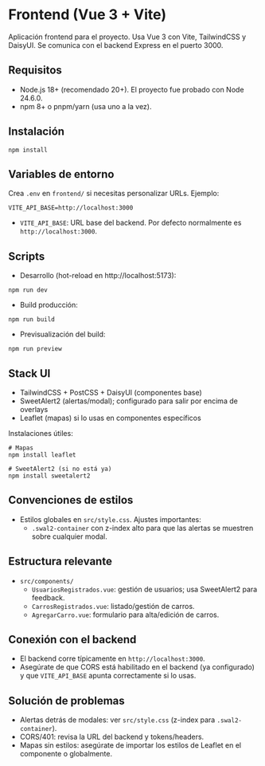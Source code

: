 # Frontend (Vue 3 + Vite)

Aplicación frontend para el proyecto. Usa Vue 3 con Vite, TailwindCSS y DaisyUI. Se comunica con el backend Express en el puerto 3000.

## Requisitos
- Node.js 18+ (recomendado 20+). El proyecto fue probado con Node 24.6.0.
- npm 8+ o pnpm/yarn (usa uno a la vez).

## Instalación
```
npm install
```

## Variables de entorno
Crea `.env` en `frontend/` si necesitas personalizar URLs. Ejemplo:
```
VITE_API_BASE=http://localhost:3000
```
- `VITE_API_BASE`: URL base del backend. Por defecto normalmente es `http://localhost:3000`.

## Scripts
- Desarrollo (hot-reload en http://localhost:5173):
```
npm run dev
```
- Build producción:
```
npm run build
```
- Previsualización del build:
```
npm run preview
```

## Stack UI
- TailwindCSS + PostCSS + DaisyUI (componentes base)
- SweetAlert2 (alertas/modal); configurado para salir por encima de overlays
- Leaflet (mapas) si lo usas en componentes específicos

Instalaciones útiles:
```
# Mapas
npm install leaflet

# SweetAlert2 (si no está ya)
npm install sweetalert2
```

## Convenciones de estilos
- Estilos globales en `src/style.css`. Ajustes importantes:
  - `.swal2-container` con z-index alto para que las alertas se muestren sobre cualquier modal.

## Estructura relevante
- `src/components/`
  - `UsuariosRegistrados.vue`: gestión de usuarios; usa SweetAlert2 para feedback.
  - `CarrosRegistrados.vue`: listado/gestión de carros.
  - `AgregarCarro.vue`: formulario para alta/edición de carros.

## Conexión con el backend
- El backend corre típicamente en `http://localhost:3000`.
- Asegúrate de que CORS está habilitado en el backend (ya configurado) y que `VITE_API_BASE` apunta correctamente si lo usas.

## Solución de problemas
- Alertas detrás de modales: ver `src/style.css` (z-index para `.swal2-container`).
- CORS/401: revisa la URL del backend y tokens/headers.
- Mapas sin estilos: asegúrate de importar los estilos de Leaflet en el componente o globalmente.


